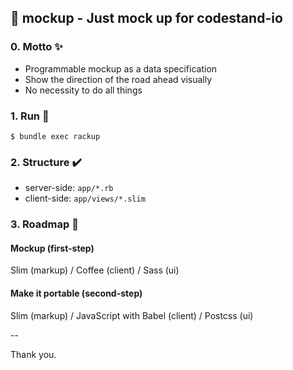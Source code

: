 ## :hammer: mockup - Just mock up for codestand-io

### 0. Motto :sparkles: 

* Programmable mockup as a data specification
* Show the direction of the road ahead visually
* No necessity to do all things

### 1. Run :runner:

    $ bundle exec rackup

### 2. Structure :heavy_check_mark:

* server-side: `app/*.rb`
* client-side: `app/views/*.slim`

### 3. Roadmap :checkered_flag:

#### Mockup (first-step)

Slim (markup) / Coffee (client) / Sass (ui)

#### Make it portable (second-step)

Slim (markup) / JavaScript with Babel (client) / Postcss (ui)

--

Thank you.
